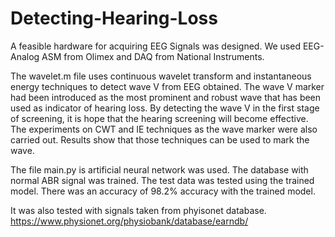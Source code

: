 # Detecting-Hearing-Loss

A feasible hardware for acquiring EEG Signals was designed. We used EEG-Analog ASM from Olimex and DAQ from National Instruments.

The wavelet.m file uses continuous wavelet transform and instantaneous energy techniques to detect wave V from EEG obtained. The wave V marker had been introduced as the most prominent and robust wave that has been used as indicator of hearing loss. By detecting the wave V in the first stage of screening, it is hope that the hearing screening will become effective. The experiments on CWT and IE techniques as the wave marker were also carried out. Results show that those techniques can be used to mark the wave. 

The file main.py is artificial neural network was used. The database with normal ABR signal was trained. The test data was tested using the trained model. There was an accuracy of 98.2% accuracy with the trained model.

It was also tested with signals taken from phyisonet database. https://www.physionet.org/physiobank/database/earndb/
